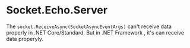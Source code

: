# Socket.Echo.Server
The ```socket.ReceiveAsync(SocketAsyncEventArgs)``` can't receive data properly in .NET Core/Standard.
But in .NET Framework , it's can receive data properyly.
